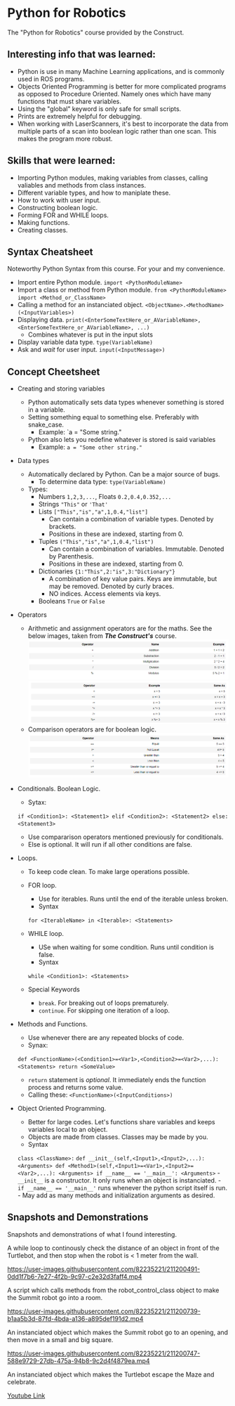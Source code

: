 # Python for Robotics
The "Python for Robotics" course provided by the Construct. 

## Interesting info that was learned:
- Python is use in many Machine Learning applications, and is commonly used in ROS programs.
- Objects Oriented Programming is better for more complicated programs as opposed to Procedure Oriented. Namely ones which have many functions that must share variables. 
- Using the "global" keyword is only safe for small scripts. 
- Prints are extremely helpful for debugging. 
- When working with LaserScanners, it's best to incorporate the data from multiple parts of a scan into boolean logic rather than one scan. This makes the program more robust.

## Skills that were learned:
- Importing Python modules, making variables from classes, calling valiables and methods from class instances.
- Different variable types, and how to maniplate these. 
- How to work with user input.
- Constructing boolean logic. 
- Forming FOR and WHILE loops. 
- Making functions.
- Creating classes. 

## Syntax Cheatsheet
Noteworthy Python Syntax from this course. For your and my convenience. 
- Import entire Python module.
`import <PythonModuleName>`
- Import a class or method from Python module.
`from <PythonModuleName> import <Method_or_ClassName>`
- Calling a method for an instanciated object.
`<ObjectName>.<MethodName>(<InputVariables>)`
- Displaying data.
`print(<EnterSomeTextHere_or_AVariableName>, <EnterSomeTextHere_or_AVariableName>, ...)`
    - Combines whatever is put in the input slots
- Display variable data type.
`type(VariableName)`
- Ask and *wait* for user input.
`input(<InputMessage>)`

## Concept Cheetsheet
- Creating and storing variables
    - Python automatically sets data types whenever something is stored in a variable. 
    - Setting something equal to something else. Preferably with snake_case.
        - Example: `a = "Some string."
    - Python also lets you redefine whatever is stored is said variables
        - Example: `a = "Some other string."`
- Data types
    - Automatically declared by Python. Can be a major source of bugs.
        - To determine data type: `type(VariableName)`
    - Types:
        - Numbers `1,2,3,...`, Floats `0.2,0.4,0.352,...`
        - Strings `"This"` or `'That'`
        - Lists `["This","is","a",1,0.4,"list"]`
            - Can contain a combination of variable types. Denoted by brackets.
            - Positions in these are indexed, starting from 0. 
        - Tuples `("This","is","a",1,0.4,"list")`
            - Can contain a combination of variables. Immutable. Denoted by Parenthesis.
            - Positions in these are indexed, starting from 0.
        - Dictionaries `{1:"This",2:"is",3:"Dictionary"}`
            - A combination of key value pairs. Keys are immutable, but may be removed. Denoted by curly braces.
            - NO indices. Access elements via keys. 
        - Booleans `True` or `False`
- Operators 
    - Arithmetic and assignment operators are for the maths. See the below images, taken from ***The Construct's*** course.
 ![Arith_Op](https://github.com/HailtheWhale/Image_Repo/blob/main/Construct_Robotics_Courses/Introductory_Courses/Python_for_Robotics/Arithmetic_Ops.png)
 ![Assign Op](https://github.com/HailtheWhale/Image_Repo/blob/main/Construct_Robotics_Courses/Introductory_Courses/Python_for_Robotics/Assignment_Ops.png)
    - Comparison operators are for boolean logic.
 ![Comp Op](https://github.com/HailtheWhale/Image_Repo/blob/main/Construct_Robotics_Courses/Introductory_Courses/Python_for_Robotics/Comparison_Ops.png)
- Conditionals. Boolean Logic.
    - Sytax:
    
    `if <Condition1>:
        <Statement1>
     elif <Condition2>:
        <Statement2>
     else:
        <Statement3>`
     - Use compararison operators mentioned previously for conditionals. 
     - Else is optional. It will run if all other conditions are false.
- Loops. 
    - To keep code clean. To make large operations possible.
    - FOR loop.
        - Use for iterables. Runs until the end of the iterable unless broken. 
        - Syntax
        
        `for <IterableName> in <Iterable>:
            <Statements>`
    - WHILE loop.
        - USe when waiting for some condition. Runs until condition is false.
        - Syntax
        
        `while <Condition1>:
            <Statements>`
    - Special Keywords
        - `break`. For breaking out of loops prematurely.
        - `continue`. For skipping one iteration of a loop.
- Methods and Functions.
    - Use whenever there are any repeated blocks of code.
    - Synax:
    
    `def <FunctionName>(<Condition1>=<Var1>,<Condition2>=<Var2>,...):
        <Statements>
        return <SomeValue>`
    - `return` statement is *optional*. It immediately ends the function process and returns some value.
    - Calling these: `<FunctionName>(<InputConditions>)`
- Object Oriented Programming.
    - Better for large codes. Let's functions share variables and keeps variables local to an object.
    - Objects are made from classes. Classes may be made by you.
    - Syntax
    
    `class <ClassName>:`
        `def __init__(self,<Input1>,<Input2>,...):
            <Arguments>
        def <Method1>(self,<Input1>=<Var1>,<Input2>=<Var2>,...):
            <Arguments>
        if __name__ == '__main__':
            <Arguments>`
        - `__init__` is a constructor. It only runs when an object is instanciated.
        - `if __name__ == '__main__'` runs whenever the python script itself is run.
        - May add as many methods and initialization arguments as desired.

## Snapshots and Demonstrations
Snapshots and demonstrations of what I found interesting. 

A while loop to continously check the distance of an object in front of the Turtlebot, and then stop when the robot is < 1 meter from the wall.

https://user-images.githubusercontent.com/82235221/211200491-0dd1f7b6-7e27-4f2b-9c97-c2e32d3faff4.mp4

A script which calls methods from the robot_control_class object to make the Summit robot go into a room.

https://user-images.githubusercontent.com/82235221/211200739-b1aa5b3d-87fd-4bda-a136-a895def191d2.mp4

An instanciated object which makes the Summit robot go to an opening, and then move in a small and big square.

https://user-images.githubusercontent.com/82235221/211200747-588e9729-27db-475a-94b8-9c2d4f4879ea.mp4

An instanciated object which makes the Turtlebot escape the Maze and celebrate.

[Youtube Link](https://youtu.be/JJU3nZ9ftgc)

